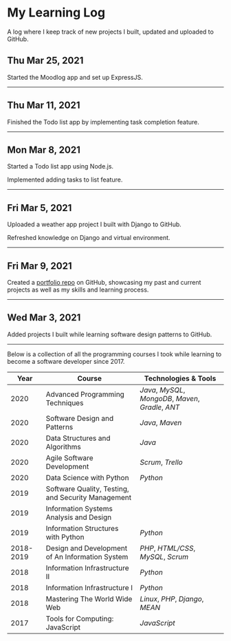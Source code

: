 # My Learning Log
A log where I keep track of new projects I built, updated and uploaded to GitHub.

## Thu Mar 25, 2021
Started the Moodlog app and set up ExpressJS.
________________

## Thu Mar 11, 2021
Finished the Todo list app by implementing task completion feature.
________________

## Mon Mar 8, 2021
Started a Todo list app using Node.js.

Implemented adding tasks to list feature.
________________

## Fri Mar 5, 2021
Uploaded a weather app project I built with Django to GitHub.

Refreshed knowledge on Django and virtual environment.
________________

## Fri Mar 9, 2021
Created a [portfolio repo](https://github.com/lanyshi/portfolio) on GitHub, showcasing my past and current projects as well as my skills and learning process.
________________

## Wed Mar 3, 2021
Added projects I built while learning software design patterns to GitHub.
________________

Below is a collection of all the programming courses I took while learning to become a software developer since 2017.

Year|Course|Technologies & Tools
----|-------|-----------------------
2020|Advanced Programming Techniques|_Java_, _MySQL_, _MongoDB_, _Maven_, _Gradle_, _ANT_
2020|Software Design and Patterns|_Java_, _Maven_
2020|Data Structures and Algorithms|_Java_
2020|Agile Software Development|_Scrum_, _Trello_
2020|Data Science with Python|_Python_
2019|Software Quality, Testing, and Security Management|
2019|Information Systems Analysis and Design|
2019|Information Structures with Python|_Python_
2018-2019|Design and Development of An Information System|_PHP_, _HTML/CSS_, _MySQL_, _Scrum_
2018|Information Infrastructure II|_Python_
2018|Information Infrastructure I|_Python_
2018|Mastering The World Wide Web|_Linux_, _PHP_, _Django_, _MEAN_
2017|Tools for Computing: JavaScript|_JavaScript_

